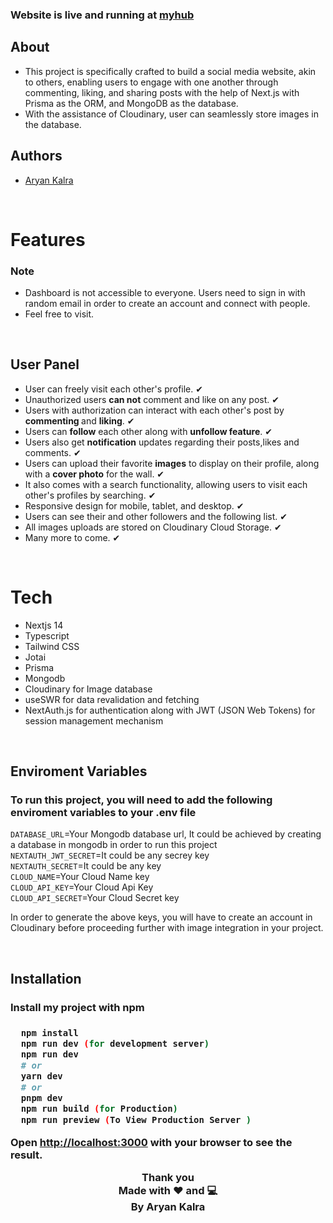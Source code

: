 <h3>Website is live and running at  <a href="https://myhub-fullstack-ytx-git-main-a-ryan-kalra.vercel.app/">myhub</a>
</h3>

<h2>About</h2>
<ul>
<li>This project is specifically crafted to build a social media website, akin to others, enabling users to engage with one another through commenting, liking, and sharing posts with the help of Next.js with Prisma as the ORM, and MongoDB as the database.</li>
<li>With the assistance of Cloudinary, user can seamlessly store images in the database.</li>
</ul>

<h2>Authors</h2>
<ul>
<li><a href="https://github.com/A-ryan-Kalra">Aryan Kalra</a></li>
</ul>
</br>

<h1>Features</h1>

<h3>Note</h3>
<ul>
<li>Dashboard is not accessible to everyone. Users need to sign in with random email in order to create an account and connect with people. </li>
<li>Feel free to visit.</li>
</ul>
</br>

 <h2>User Panel</h2>
  <ul>
  <li>User can freely visit each other's profile. ✔</li>
  <li>Unauthorized users <strong>can not</strong> comment and like on any post. ✔</li>
  <li>Users with authorization can interact with each other's post by <strong>commenting </strong>and <strong>liking</strong>. ✔</li>
  <li>Users can <strong>follow</strong> each other along with <strong>unfollow feature</strong>.  ✔</li>
  <li>Users also get <strong>notification</strong> updates regarding their posts,likes and comments.  ✔</li>
  <li>Users can upload their favorite <strong>images</strong> to display on their profile, along with a <strong>cover photo</strong> for the wall. ✔</li>
  <li>It also comes with a search functionality, allowing users to visit each other's profiles by searching. ✔</li>
  <li>Responsive design for mobile, tablet, and desktop. ✔</li>
  <li>Users can see their and other followers and the following list. ✔</li>
  <li>All images uploads are stored on Cloudinary Cloud Storage. ✔</li>
  <li>Many more to come. ✔</li>
  </ul>
</br>

<h1>Tech</h1>
<ul>
<li>Nextjs 14</li>
<li>Typescript</li>
<li>Tailwind CSS</li>
<li>Jotai</li>
<li>Prisma</li>
<li>Mongodb</li>
<li>Cloudinary for Image database</li>
<li>useSWR for data revalidation and fetching</li>
<li>NextAuth.js for authentication along with JWT (JSON Web Tokens) for session management mechanism</li>

</ul>

</br>
<h2>Enviroment Variables</h2>
<h3>To run this project, you will need to add the following enviroment variables to your .env file</h3>

<code>DATABASE_URL</code>=Your Mongodb database url, It could be achieved by creating a database in mongodb in order to run this project
</br>
<code>NEXTAUTH_JWT_SECRET</code>=It could be any secrey key
</br>
<code>NEXTAUTH_SECRET</code>=It could be any key
</br>
<code>CLOUD_NAME</code>=Your Cloud Name key
</br>
<code>CLOUD_API_KEY</code>=Your Cloud Api Key
</br>
<code>CLOUD_API_SECRET</code>=Your Cloud Secret key

In order to generate the above keys, you will have to create an account in Cloudinary before proceeding further with image integration in your project.

</br>

<h2>Installation</h2>
<h3>Install my project with npm<h3>

```bash
  npm install
  npm run dev (for development server)
  npm run dev
  # or
  yarn dev
  # or
  pnpm dev
  npm run build (for Production)
  npm run preview (To View Production Server )

```

Open <a href='http://localhost:3000'>http://localhost:3000</a> with your browser to see the result.

<div align="center">

Thank you\
Made with ❤️ and 💻\
By Aryan Kalra

</div>
